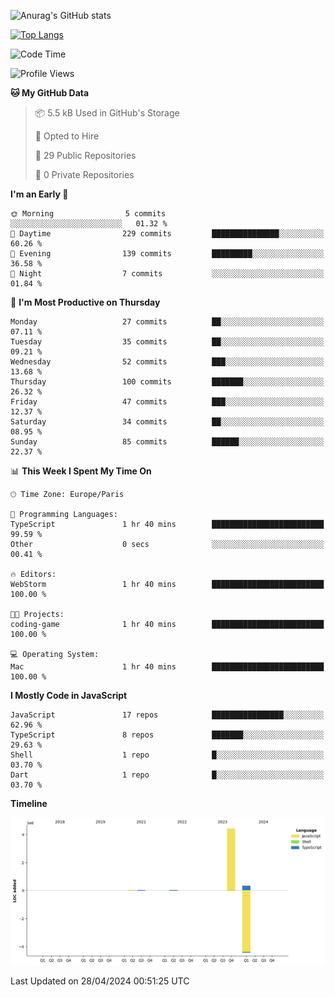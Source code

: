 ![Anurag's GitHub stats](https://github-readme-stats.vercel.app/api?username=sufiane&theme=dark&show_icons=true&count_private=true)


[![Top Langs](https://github-readme-stats.vercel.app/api/top-langs/?username=sufiane&layout=compact)](https://github.com/anuraghazra/github-readme-stats)

<!--START_SECTION:waka-->
![Code Time](http://img.shields.io/badge/Code%20Time-1%2C064%20hrs%2045%20mins-blue)

![Profile Views](http://img.shields.io/badge/Profile%20Views-1-blue)

**🐱 My GitHub Data** 

> 📦 5.5 kB Used in GitHub's Storage 
 > 
> 💼 Opted to Hire
 > 
> 📜 29 Public Repositories 
 > 
> 🔑 0 Private Repositories 
 > 
**I'm an Early 🐤** 

```text
🌞 Morning                5 commits           ░░░░░░░░░░░░░░░░░░░░░░░░░   01.32 % 
🌆 Daytime                229 commits         ███████████████░░░░░░░░░░   60.26 % 
🌃 Evening                139 commits         █████████░░░░░░░░░░░░░░░░   36.58 % 
🌙 Night                  7 commits           ░░░░░░░░░░░░░░░░░░░░░░░░░   01.84 % 
```
📅 **I'm Most Productive on Thursday** 

```text
Monday                   27 commits          ██░░░░░░░░░░░░░░░░░░░░░░░   07.11 % 
Tuesday                  35 commits          ██░░░░░░░░░░░░░░░░░░░░░░░   09.21 % 
Wednesday                52 commits          ███░░░░░░░░░░░░░░░░░░░░░░   13.68 % 
Thursday                 100 commits         ███████░░░░░░░░░░░░░░░░░░   26.32 % 
Friday                   47 commits          ███░░░░░░░░░░░░░░░░░░░░░░   12.37 % 
Saturday                 34 commits          ██░░░░░░░░░░░░░░░░░░░░░░░   08.95 % 
Sunday                   85 commits          ██████░░░░░░░░░░░░░░░░░░░   22.37 % 
```


📊 **This Week I Spent My Time On** 

```text
🕑︎ Time Zone: Europe/Paris

💬 Programming Languages: 
TypeScript               1 hr 40 mins        █████████████████████████   99.59 % 
Other                    0 secs              ░░░░░░░░░░░░░░░░░░░░░░░░░   00.41 % 

🔥 Editors: 
WebStorm                 1 hr 40 mins        █████████████████████████   100.00 % 

🐱‍💻 Projects: 
coding-game              1 hr 40 mins        █████████████████████████   100.00 % 

💻 Operating System: 
Mac                      1 hr 40 mins        █████████████████████████   100.00 % 
```

**I Mostly Code in JavaScript** 

```text
JavaScript               17 repos            ████████████████░░░░░░░░░   62.96 % 
TypeScript               8 repos             ███████░░░░░░░░░░░░░░░░░░   29.63 % 
Shell                    1 repo              █░░░░░░░░░░░░░░░░░░░░░░░░   03.70 % 
Dart                     1 repo              █░░░░░░░░░░░░░░░░░░░░░░░░   03.70 % 
```



**Timeline**

![Lines of Code chart](https://raw.githubusercontent.com/Sufiane/Sufiane/main/assets/bar_graph.png)


 Last Updated on 28/04/2024 00:51:25 UTC
<!--END_SECTION:waka-->


<!--
**Sufiane/sufiane** is a ✨ _special_ ✨ repository because its `README.md` (this file) appears on your GitHub profile.

Here are some ideas to get you started:

- 🔭 I’m currently working on ...
- 🌱 I’m currently learning ...
- 👯 I’m looking to collaborate on ...
- 🤔 I’m looking for help with ...
- 💬 Ask me about ...
- 📫 How to reach me: ...
- 😄 Pronouns: ...
- ⚡ Fun fact: ...
-->
